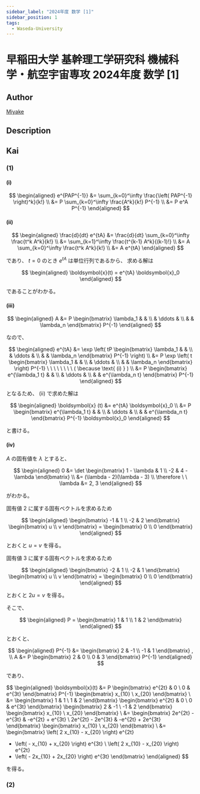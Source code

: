 ```yaml
---
sidebar_label: "2024年度 数学 [1]"
sidebar_position: 1
tags:
  - Waseda-University
---
```

# 早稲田大学 基幹理工学研究科 機械科学・航空宇宙専攻 2024年度 数学 \[1\]

## **Author**
[Miyake](https://miyake.github.io/exams/index.html)

## **Description**

## **Kai**
### (1)
#### (i)

$$
  \begin{aligned}
  e^{PAP^{-1}}
  &= \sum_{k=0}^\infty \frac{\left( PAP^{-1} \right)^k}{k!}
  \\
  &= P \sum_{k=0}^\infty \frac{A^k}{k!} P^{-1}
  \\
  &= P e^A P^{-1}
  \end{aligned}
$$

#### (ii)

$$
  \begin{aligned}
  \frac{d}{dt} e^{tA}
  &= \frac{d}{dt} \sum_{k=0}^\infty \frac{t^k A^k}{k!}
  \\
  &= \sum_{k=1}^\infty \frac{t^{k-1} A^k}{(k-1)!}
  \\
  &= A \sum_{k=0}^\infty \frac{t^k A^k}{k!}
  \\
  &= A e^{tA}
  \end{aligned}
$$

であり、 $t=0$ のとき $e^{tA}$ は単位行列であるから、
求める解は

$$
  \begin{aligned}
  \boldsymbol{x}(t) = e^{tA} \boldsymbol{x}_0
  \end{aligned}
$$

であることがわかる。

#### (iii)

$$
\begin{aligned}
A
&= P
\begin{bmatrix} \lambda_1 & & \\ & \ddots & \\ & & \lambda_n \end{bmatrix}
P^{-1}
\end{aligned}
$$

なので、

$$
\begin{aligned}
e^{tA}
&= \exp \left( tP
\begin{bmatrix} \lambda_1 & & \\ & \ddots & \\ & & \lambda_n \end{bmatrix}
P^{-1} \right)
\\
&= P \exp \left( t
\begin{bmatrix} \lambda_1 & & \\ & \ddots & \\ & & \lambda_n \end{bmatrix}
\right) P^{-1}
\ \ \ \ \ \ \ \ ( \because \text{ (i) } )
\\
&= P \begin{bmatrix}
e^{\lambda_1 t} & & \\ & \ddots & \\ & & e^{\lambda_n t}
\end{bmatrix} P^{-1}
\end{aligned}
$$

となるため、 (ii) で求めた解は

$$
\begin{aligned}
\boldsymbol{x} (t)
&= e^{tA} \boldsymbol{x}_0
\\
&= P \begin{bmatrix}
e^{\lambda_1 t} & & \\ & \ddots & \\ & & e^{\lambda_n t}
\end{bmatrix} P^{-1} \boldsymbol{x}_0
\end{aligned}
$$

と書ける。

#### (iv)
$A$ の固有値を $\lambda$ とすると、

$$
\begin{aligned}
0
&= \det \begin{bmatrix} 1 - \lambda & 1 \\ -2 & 4 - \lambda \end{bmatrix}
\\
&= (\lambda - 2)(\lambda - 3)
\\
\therefore \ \ \lambda &= 2, 3
\end{aligned}
$$

がわかる。

固有値 $2$ に属する固有ベクトルを求めるため

$$
\begin{aligned}
\begin{bmatrix} -1 & 1 \\ -2 & 2 \end{bmatrix}
\begin{bmatrix} u \\ v \end{bmatrix}
= \begin{bmatrix} 0 \\ 0 \end{bmatrix}
\end{aligned}
$$

とおくと $u=v$ を得る。

固有値 $3$ に属する固有ベクトルを求めるため

$$
\begin{aligned}
\begin{bmatrix} -2 & 1 \\ -2 & 1 \end{bmatrix}
\begin{bmatrix} u \\ v \end{bmatrix}
= \begin{bmatrix} 0 \\ 0 \end{bmatrix}
\end{aligned}
$$

とおくと $2u=v$ を得る。

そこで、

$$
\begin{aligned}
P = \begin{bmatrix} 1 & 1 \\ 1 & 2 \end{bmatrix}
\end{aligned}
$$

とおくと、

$$
\begin{aligned}
P^{-1} &= \begin{bmatrix} 2 & -1 \\ -1 & 1 \end{bmatrix}
, \\ 
A &= P \begin{bmatrix} 2 & 0 \\ 0 & 3 \end{bmatrix} P^{-1}
\end{aligned}
$$

であり、

$$
\begin{aligned}
\boldsymbol{x}(t)
&= P \begin{bmatrix} e^{2t} & 0 \\ 0 & e^{3t} \end{bmatrix} P^{-1}
\begin{bmatrix} x_{10} \\ x_{20} \end{bmatrix}
\\
&=
\begin{bmatrix} 1 & 1 \\ 1 & 2 \end{bmatrix}
\begin{bmatrix} e^{2t} & 0 \\ 0 & e^{3t} \end{bmatrix}
\begin{bmatrix} 2 & -1 \\ -1 & 2 \end{bmatrix}
\begin{bmatrix} x_{10} \\ x_{20} \end{bmatrix}
\\
&= \begin{bmatrix}
2e^{2t} - e^{3t} & -e^{2t} + e^{3t} \\
2e^{2t} - 2e^{3t} & -e^{2t} + 2e^{3t}
\end{bmatrix}
\begin{bmatrix} x_{10} \\ x_{20} \end{bmatrix}
\\
&= \begin{bmatrix}
\left( 2 x_{10} - x_{20} \right) e^{2t}
+ \left( - x_{10} + x_{20} \right) e^{3t}
\\
\left( 2 x_{10} - x_{20} \right) e^{2t}
+ \left( - 2x_{10} + 2x_{20} \right) e^{3t}
\end{bmatrix}
\end{aligned}
$$

を得る。

### (2)
